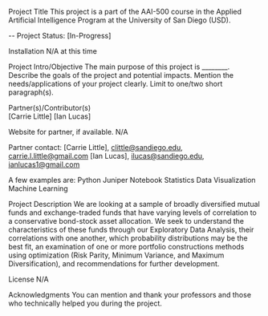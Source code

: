 Project Title
This project is a part of the AAI-500 course in the Applied Artificial Intelligence Program at the University of San Diego (USD). 

-- Project Status: [In-Progress]

Installation
N/A at this time

Project Intro/Objective
The main purpose of this project is ________. Describe the goals of the project and potential impacts. Mention the needs/applications of your project clearly. Limit to one/two short paragraph(s). 

Partner(s)/Contributor(s)  
[Carrie Little]
[Ian Lucas]

Website for partner, if available. 
N/A

Partner contact: [Carrie Little], clittle@sandiego.edu, carrie.l.little@gmail.com
                 [Ian Lucas], ilucas@sandiego.edu,  ianlucas1@gmail.com

        
A few examples are:
Python
Juniper Notebook
Statistics
Data Visualization
Machine Learning


Project Description
We are looking at a sample of broadly diversified mutual funds and exchange-traded funds that have varying levels of correlation to a conservative bond-stock asset allocation.  We seek to understand the characteristics of these funds through our Exploratory Data Analysis, their correlations with one another, which probability distributions may be the best fit, an examination of one or more portfolio constructions methods using optimization (Risk Parity, Minimum Variance, and Maximum Diversification), and recommendations for further development.


License
N/A


Acknowledgments
You can mention and thank your professors and those who technically helped you during the project. 
